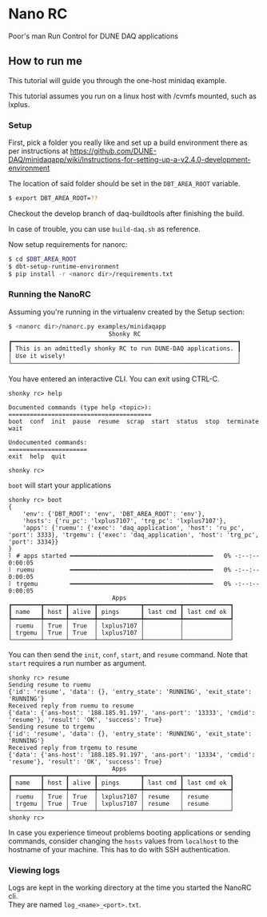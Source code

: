 # Nano RC

Poor's man Run Control for DUNE DAQ applications

## How to run me

This tutorial will guide you through the one-host minidaq example.

This tutorial assumes you run on a linux host with /cvmfs mounted, such as lxplus.

### Setup
First, pick a folder you really like and set up a build environment there as per instructions at
https://github.com/DUNE-DAQ/minidaqapp/wiki/Instructions-for-setting-up-a-v2.4.0-development-environment

The location of said folder should be set in the `DBT_AREA_ROOT` variable.  
```bash
$ export DBT_AREA_ROOT=??
```

Checkout the develop branch of daq-buildtools after finishing the build.

In case of trouble, you can use `build-daq.sh` as reference.

Now setup requirements for nanorc:
```bash
$ cd $DBT_AREA_ROOT
$ dbt-setup-runtime-environment
$ pip install -r <nanorc dir>/requirements.txt
```

### Running the NanoRC

Assuming you're running in the virtualenv created by the Setup section:
```bash
$ <nanorc dir>/nanorc.py examples/minidaqapp
                            Shonky RC                            
┏━━━━━━━━━━━━━━━━━━━━━━━━━━━━━━━━━━━━━━━━━━━━━━━━━━━━━━━━━━━━━━━┓
┃ This is an admittedly shonky RC to run DUNE-DAQ applications. ┃
│ Use it wisely!                                                │
└───────────────────────────────────────────────────────────────┘
```

You have entered an interactive CLI. You can exit using CTRL-C.
```
shonky rc> help

Documented commands (type help <topic>):
========================================
boot  conf  init  pause  resume  scrap  start  status  stop  terminate  wait

Undocumented commands:
======================
exit  help  quit

shonky rc>
```

`boot` will start your applications
```
shonky rc> boot
{
    'env': {'DBT_ROOT': 'env', 'DBT_AREA_ROOT': 'env'},
    'hosts': {'ru_pc': 'lxplus7107', 'trg_pc': 'lxplus7107'},
    'apps': {'ruemu': {'exec': 'daq_application', 'host': 'ru_pc', 'port': 3333}, 'trgemu': {'exec': 'daq_application', 'host': 'trg_pc', 'port': 3334}}
}
⠇ # apps started ━━━━━━━━━━━━━━━━━━━━━━━━━━━━━━━━━━━━━━━━   0% -:--:-- 0:00:05
⠇ ruemu          ━━━━━━━━━━━━━━━━━━━━━━━━━━━━━━━━━━━━━━━━   0% -:--:-- 0:00:05
⠇ trgemu         ━━━━━━━━━━━━━━━━━━━━━━━━━━━━━━━━━━━━━━━━   0% -:--:-- 0:00:05
                             Apps                              
┏━━━━━━━━┳━━━━━━┳━━━━━━━┳━━━━━━━━━━━━┳━━━━━━━━━━┳━━━━━━━━━━━━━┓
┃ name   ┃ host ┃ alive ┃ pings      ┃ last cmd ┃ last cmd ok ┃
┡━━━━━━━━╇━━━━━━╇━━━━━━━╇━━━━━━━━━━━━╇━━━━━━━━━━╇━━━━━━━━━━━━━┩
│ ruemu  │ True │ True  │ lxplus7107 │          │             │
│ trgemu │ True │ True  │ lxplus7107 │          │             │
└────────┴──────┴───────┴────────────┴──────────┴─────────────┘
```

You can then send the `init`, `conf`, `start`, and `resume` command.
Note that `start` requires a run number as argument.
```
shonky rc> resume
Sending resume to ruemu
{'id': 'resume', 'data': {}, 'entry_state': 'RUNNING', 'exit_state': 'RUNNING'}
Received reply from ruemu to resume
{'data': {'ans-host': '188.185.91.197', 'ans-port': '13333', 'cmdid': 'resume'}, 'result': 'OK', 'success': True}
Sending resume to trgemu
{'id': 'resume', 'data': {}, 'entry_state': 'RUNNING', 'exit_state': 'RUNNING'}
Received reply from trgemu to resume
{'data': {'ans-host': '188.185.91.197', 'ans-port': '13334', 'cmdid': 'resume'}, 'result': 'OK', 'success': True}
                             Apps                              
┏━━━━━━━━┳━━━━━━┳━━━━━━━┳━━━━━━━━━━━━┳━━━━━━━━━━┳━━━━━━━━━━━━━┓
┃ name   ┃ host ┃ alive ┃ pings      ┃ last cmd ┃ last cmd ok ┃
┡━━━━━━━━╇━━━━━━╇━━━━━━━╇━━━━━━━━━━━━╇━━━━━━━━━━╇━━━━━━━━━━━━━┩
│ ruemu  │ True │ True  │ lxplus7107 │ resume   │ resume      │
│ trgemu │ True │ True  │ lxplus7107 │ resume   │ resume      │
└────────┴──────┴───────┴────────────┴──────────┴─────────────┘
shonky rc>
```

In case you experience timeout problems booting applications or sending commands, consider changing the `hosts` values
from `localhost` to the hostname of your machine. This has to do with SSH authentication.

### Viewing logs

Logs are kept in the working directory at the time you started the NanoRC cli.  
They are named `log_<name>_<port>.txt`.